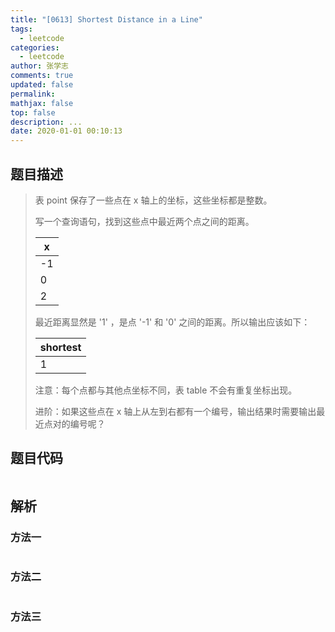 ```yaml
---
title: "[0613] Shortest Distance in a Line"
tags:
  - leetcode
categories:
  - leetcode
author: 张学志
comments: true
updated: false
permalink:
mathjax: false
top: false
description: ...
date: 2020-01-01 00:10:13
---
```


## 题目描述

> 表 point 保存了一些点在 x 轴上的坐标，这些坐标都是整数。 
> 
> 
> 
> 写一个查询语句，找到这些点中最近两个点之间的距离。 
> 
> 
> 
> | x   |
> |-----|
> | -1  |
> | 0   |
> | 2   |
> 
> 
> 
> 
> 最近距离显然是 '1' ，是点 '-1' 和 '0' 之间的距离。所以输出应该如下： 
> 
> 
> 
> | shortest|
> |---------|
> | 1       |
> 
> 
> 
> 
> 注意：每个点都与其他点坐标不同，表 table 不会有重复坐标出现。 
> 
> 
> 
> 进阶：如果这些点在 x 轴上从左到右都有一个编号，输出结果时需要输出最近点对的编号呢？ 
> 
> 
> 

## 题目代码

```cpp

```

## 解析

### 方法一

```cpp

```

### 方法二

```cpp

```

### 方法三

```cpp

```

